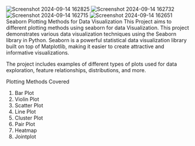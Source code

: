 ![Screenshot 2024-09-14 162825](https://github.com/user-attachments/assets/10134a4c-6702-40a9-88ed-d90686a0c63f)
![Screenshot 2024-09-14 162732](https://github.com/user-attachments/assets/2f95cd47-327c-4abf-a055-4a095d193210)
![Screenshot 2024-09-14 162715](https://github.com/user-attachments/assets/cf74e2ad-2b51-41d9-95be-982f9bea7b44)
![Screenshot 2024-09-14 162651](https://github.com/user-attachments/assets/55e48884-4ea5-4448-bb96-9bb503d945fe)
Seaborn Plotting Methods for Data Visualization
This Project aims to different plotting methods using seaborn for data Visualization.
This project demonstrates various data visualization techniques using the Seaborn library in Python. Seaborn is a powerful statistical data visualization library built on top of Matplotlib, making it easier to create attractive and informative visualizations.

The project includes examples of different types of plots used for data exploration, feature relationships, distributions, and more.

Plotting Methods Covered
1. Bar Plot
2. Violin Plot
3. Scatter Plot
4. Line Plot
5. Cluster Plot
6. Pair Plot
7. Heatmap
8. Jointplot

